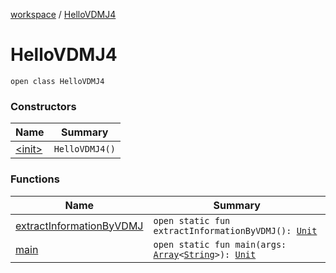 [workspace](../index.md) / [HelloVDMJ4](./index.md)

# HelloVDMJ4

`open class HelloVDMJ4`

### Constructors

| Name | Summary |
|---|---|
| [&lt;init&gt;](-init-.md) | `HelloVDMJ4()` |

### Functions

| Name | Summary |
|---|---|
| [extractInformationByVDMJ](extract-information-by-v-d-m-j.md) | `open static fun extractInformationByVDMJ(): `[`Unit`](https://kotlinlang.org/api/latest/jvm/stdlib/kotlin/-unit/index.html) |
| [main](main.md) | `open static fun main(args: `[`Array`](https://kotlinlang.org/api/latest/jvm/stdlib/kotlin/-array/index.html)`<`[`String`](https://kotlinlang.org/api/latest/jvm/stdlib/kotlin/-string/index.html)`>): `[`Unit`](https://kotlinlang.org/api/latest/jvm/stdlib/kotlin/-unit/index.html) |
